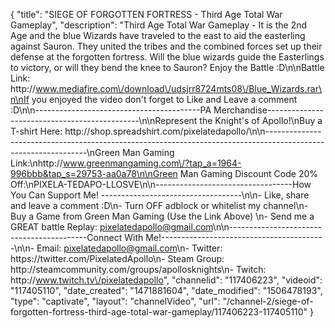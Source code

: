 {
    "title": "SIEGE OF FORGOTTEN FORTRESS - Third Age Total War Gameplay",
    "description": "Third Age Total War Gameplay - It is the 2nd Age and the blue Wizards have traveled to the east to aid the easterling against Sauron.  They united the tribes and the combined forces set up their defense at the forgotten fortress.  Will the blue wizards guide the Easterlings to victory, or will they bend the knee to Sauron?  Enjoy the Battle :D\n\nBattle Link: http:\/\/www.mediafire.com\/download\/udsjrr8724mts08\/Blue_Wizards.rar\n\nIf you enjoyed the video don't forget to Like and Leave a comment :D\n\n-----------------------------------------PA Merchandise----------------------------------------------\n\nRepresent the Knight's of Apollo!\nBuy a T-shirt Here: http:\/\/shop.spreadshirt.com\/pixelatedapollo\/\n\n---------------------------------------------------------------------------------------------------------------\nGreen Man Gaming Link:\nhttp:\/\/www.greenmangaming.com\/?tap_a=1964-996bbb&tap_s=29753-aa0a78\n\nGreen Man Gaming Discount Code 20% Off:\nPIXELA-TEDAPO-LLOSVE\n\n----------------------------------How You Can Support Me! -----------------------------------\n\n- Like, share and leave a comment :D\n- Turn OFF adblock or whitelist my channel\n- Buy a Game from Green Man Gaming (Use the Link Above) \n- Send me a GREAT battle Replay: pixelatedapollo@gmail.com\n\n------------------------------------------Connect With Me!-----------------------------------------\n\n- Email: pixelatedapollo@gmail.com\n- Twitter: https:\/\/twitter.com\/PixelatedApollo\n- Steam Group:  http:\/\/steamcommunity.com\/groups\/apollosknights\n- Twitch: http:\/\/www.twitch.tv\/pixelatedapollo",
    "channelid": "117406223",
    "videoid": "117405110",
    "date_created": "1471881604",
    "date_modified": "1506478193",
    "type": "captivate",
    "layout": "channelVideo",
    "url": "\/channel-2\/siege-of-forgotten-fortress-third-age-total-war-gameplay\/117406223-117405110"
}